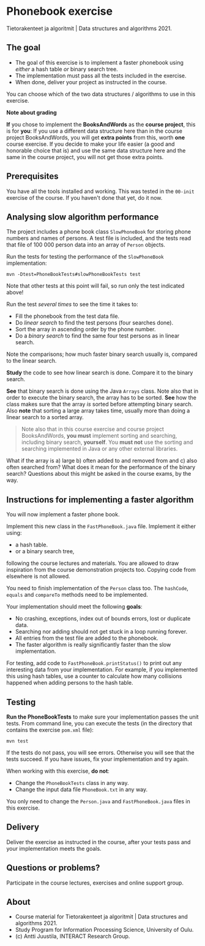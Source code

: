 # Phonebook exercise

Tietorakenteet ja algoritmit | Data structures and algorithms 2021.

## The goal

* The goal of this exercise is to implement a faster phonebook using *either* a hash table *or* binary search tree.
* The implementation must pass all the tests included in the exercise.
* When done, deliver your project as instructed in the course.

You can choose which of the two data structures / algorithms to use in this exercise. 

**Note about grading**

**If** you chose to implement the **BooksAndWords** as the **course project**, this is for **you**: If you use a different data structure here than in the course project BooksAndWords, you will get **extra points** from this, worth **one** course exercise. If you decide to make your life easier (a good and honorable choice that is) and use the same data structure here and the same in the course project, you will not get those extra points.

## Prerequisites

You have all the tools installed and working. This was tested in the `00-init` exercise  of the course. If you haven't done that yet, do it now.

## Analysing slow algorithm performance

The project includes a phone book class `SlowPhoneBook` for storing phone numbers and names of persons. A test file is included, and the tests read that file of 100 000 person data into an array of `Person` objects. 

Run the tests for testing the performance of the `SlowPhoneBook` implementation:

```command
mvn -Dtest=PhoneBookTests#slowPhoneBookTests test
```
Note that other tests at this point will fail, so run only the test indicated above!

Run the test *several times* to see the time it takes to:

* Fill the phonebook from the test data file.
* Do *linear search* to find the test persons (four searches done).
* Sort the array in ascending order by the phone number.
* Do a *binary search* to find the same four test persons as in linear search.

Note the comparisons; how much faster binary search usually is, compared to the linear search.

**Study** the code to see how linear search is done. Compare it to the binary search.

**See** that binary search is done using the Java `Arrays` class. Note also that in order to execute the binary search, the array has to be sorted. **See** how the class makes sure that the array *is* sorted before attempting binary search. Also **note** that sorting a large array takes time, usually more than doing a linear search to a sorted array.

> Note also that in this course exercise and course project BooksAndWords, **you must** implement sorting and searching, including binary search, **yourself**. You **must not** use the sorting and searching implemented in Java or any other external libraries.

What if the array is a) large b) often added to and removed from and c) also often searched from? What does it mean for the performance of the binary search? Questions about this might be asked in the course exams, by the way.

## Instructions for implementing a faster algorithm

You will now implement a faster phone book.

Implement this new class in the `FastPhoneBook.java` file. Implement it either using:

* a hash table.
* or a binary search tree,

following the course lectures and materials. You are allowed to draw inspiration from the course demonstration projects too. Copying code from elsewhere is not allowed.

You need to finish implementation of the `Person` class too. The `hashCode`, `equals` and `compareTo` methods need to be implemented.

Your implementation should meet the following **goals**:

* No crashing, exceptions, index out of bounds errors, lost or duplicate data.
* Searching nor adding should not get stuck in a loop running forever.
* All entries from the test file are added to the phonebook.
* The faster algorithm is really significantly faster than the slow implementation.

For testing, add code to `FastPhoneBook.printStatus()` to print out any interesting data from your implementation. For example, if you implemented this using hash tables, use a counter to calculate how many collisions happened when adding persons to the hash table. 

## Testing 

**Run the PhoneBookTests** to make sure your implementation passes the unit tests. From command line, you can execute the tests (in the directory that contains the exercise `pom.xml` file):

```
mvn test
```

If the tests do not pass, you will see errors. Otherwise you will see that the tests succeed. If you have  issues, fix your implementation and try again.

When working with this exercise, **do not**:

* Change the `PhoneBookTests` class in any way.
* Change the input data file `PhoneBook.txt` in any way.

You only need to change the `Person.java` and `FastPhoneBook.java` files in this exercise.

## Delivery

Deliver the exercise as instructed in the course, after your tests pass and your implementation meets the goals.

## Questions or problems?

Participate in the course lectures, exercises and online support group.

## About

* Course material for Tietorakenteet ja algoritmit | Data structures and algorithms 2021.
* Study Program for Information Processing Science, University of Oulu.
* (c) Antti Juustila, INTERACT Research Group.
